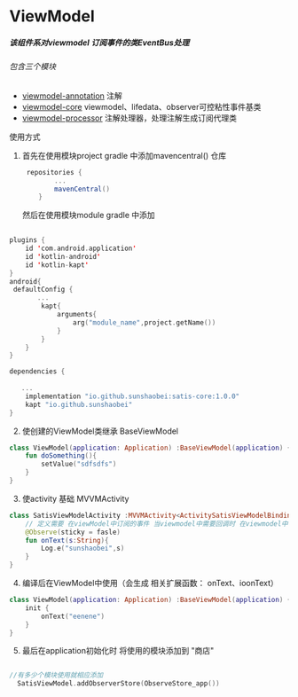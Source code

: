 # ViewModel

##### 该组件系对viewmodel 订阅事件的类EventBus处理

###### 包含三个模块

* [viewmodel-annotation](ANNOTATION.md) 注解
* [viewmodel-core](CORE.md) viewmodel、lifedata、observer可控粘性事件基类
* [viewmodel-processor](PROCESSOR.md) 注解处理器，处理注解生成订阅代理类

使用方式

1. 首先在使用模块project gradle 中添加mavencentral() 仓库

   ```groovy
    repositories {
           ...
           mavenCentral()
       }
   ```

   然后在使用模块module gradle 中添加

```kotlin
	
plugins {
    id 'com.android.application'
    id 'kotlin-android'
    id 'kotlin-kapt'
}
android{
 defaultConfig {
       ...
        kapt{
            arguments{
                arg("module_name",project.getName())
            }
        }
    }
}

dependencies {
   
   ...
    implementation "io.github.sunshaobei:satis-core:1.0.0"
    kapt "io.github.sunshaobei"
}


```

2. 使创建的ViewModel类继承 BaseViewModel

```kotlin
class ViewModel(application: Application) :BaseViewModel(application) {
    fun doSomething(){
        setValue("sdfsdfs")
    }
}

```
3. 使activity 基础 MVVMActivity

```kotlin
class SatisViewModelActivity :MVVMActivity<ActivitySatisViewModelBinding,ViewModel>() {
    // 定义需要 在viewModel中订阅的事件 当viewmodel中需要回调时 在viewmodel中调用生成的扩展函数onText即可（如果在子线程使用，也提供了ioXX（） 其中xx表示方法名称，供调用）
    @Observe(sticky = fasle)
    fun onText(s:String){
        Log.e("sunshaobei",s)
    }
}
```

4. 编译后在ViewModel中使用（会生成 相关扩展函数： onText、ioonText）

```kotlin
class ViewModel(application: Application) :BaseViewModel(application) {
    init {
        onText("eenene")
    }
}
```



5. 最后在application初始化时 将使用的模块添加到 "商店"

```kotlin

//有多少个模块使用就相应添加
  SatisViewModel.addObserverStore(ObserveStore_app())
```